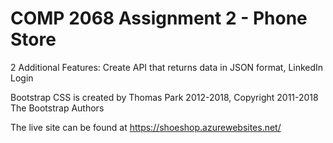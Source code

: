 <h1>COMP 2068 Assignment 2 - Phone Store</h1>

<p>2 Additional Features: Create API that returns data in JSON format, LinkedIn Login</p>

<p>Bootstrap CSS is created by Thomas Park 2012-2018, Copyright 2011-2018 The Bootstrap Authors</p>

<p>The live site can be found at <a href="">https://shoeshop.azurewebsites.net/</a></p>